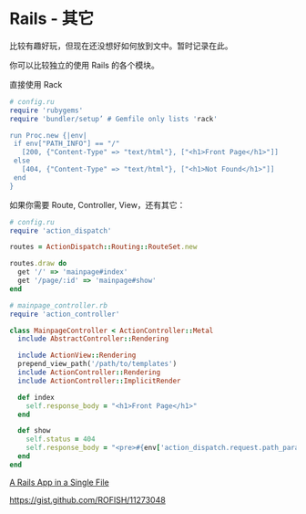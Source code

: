 # Rails - 其它


比较有趣好玩，但现在还没想好如何放到文中。暂时记录在此。

你可以比较独立的使用 Rails 的各个模块。

直接使用 Rack

```ruby
# config.ru
require 'rubygems'
require 'bundler/setup’ # Gemfile only lists 'rack'

run Proc.new {|env|
 if env["PATH_INFO"] == "/"
   [200, {"Content-Type" => "text/html"}, ["<h1>Front Page</h1>"]]
 else
   [404, {"Content-Type" => "text/html"}, ["<h1>Not Found</h1>"]]
 end
}
```

如果你需要 Route, Controller, View，还有其它：

```ruby
# config.ru
require 'action_dispatch'

routes = ActionDispatch::Routing::RouteSet.new

routes.draw do
  get '/' => 'mainpage#index'
  get '/page/:id' => 'mainpage#show'
end
```

```ruby
# mainpage_controller.rb
require 'action_controller'

class MainpageController < ActionController::Metal
  include AbstractController::Rendering

  include ActionView::Rendering
  prepend_view_path('/path/to/templates')
  include ActionController::Rendering
  include ActionController::ImplicitRender

  def index
    self.response_body = "<h1>Front Page</h1>"
  end

  def show
    self.status = 404
    self.response_body = "<pre>#{env['action_dispatch.request.path_parameters'][:id]}</pre>"
  end
end
```

[A Rails App in a Single File ](http://rofish.net/rails_single_file.pdf)

https://gist.github.com/ROFISH/11273048
